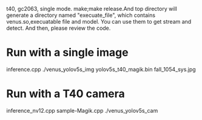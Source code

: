t40, gc2063, single mode.
make;make release.And top directory will generate a directory named "execuate_file", which contains venus.so,execuatable file and model. You can use them to get stream and detect. And then, please review the code.


# Run with a single image
inference.cpp
./venus_yolov5s_img yolov5s_t40_magik.bin fall_1054_sys.jpg

# Run with a T40 camera
inference_nv12.cpp sample-Magik.cpp
./venus_yolov5s_cam